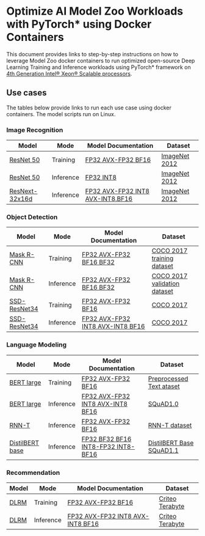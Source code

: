 # Optimize AI Model Zoo Workloads with PyTorch* using Docker Containers

This document provides links to step-by-step instructions on how to leverage Model Zoo docker containers to run optimized open-source Deep Learning Training and Inference workloads using PyTorch* framework on [4th Generation Intel® Xeon® Scalable processors](https://www.intel.com/content/www/us/en/newsroom/opinion/updates-next-gen-data-center-platform-sapphire-rapids.html#gs.blowcx).

## Use cases

The tables below provide links to run each use case using docker containers. The model scripts run on Linux. 

### Image Recognition

| Model                                                  | Mode      | Model Documentation |  Dataset |
| ------------------------------------------------------ | ----------| ------------------- | ---------------------- |
| [ResNet 50](https://arxiv.org/pdf/1512.03385.pdf) | Training | [FP32 AVX-FP32 BF16](https://github.com/IntelAI/models/blob/master/quickstart/image_recognition/pytorch/resnet50/training/cpu/README_SPR_DEV_CAT.md) | [ImageNet 2012](https://github.com/IntelAI/models/tree/master/datasets/imagenet/README.md) |
| [ResNet 50](https://arxiv.org/pdf/1512.03385.pdf) | Inference | [FP32 INT8 ](https://github.com/IntelAI/models/blob/master/quickstart/image_recognition/pytorch/resnet50/inference/cpu/README_SPR_DEV_CAT.md) | [ImageNet 2012](https://github.com/IntelAI/models/tree/master/datasets/imagenet/README.md) |
| [ResNext-32x16d](https://arxiv.org/pdf/1611.05431.pdf) | Inference | [FP32 AVX-FP32 INT8 AVX-INT8,BF16](https://github.com/IntelAI/models/blob/master/quickstart/image_recognition/pytorch/resnext-32x16d/inference/cpu/README_SPR_DEV_CAT.md) | [ImageNet 2012](https://github.com/IntelAI/models/tree/master/datasets/imagenet/README.md)  |

### Object Detection

| Model                                                  | Mode      | Model Documentation |  Dataset |
| ------------------------------------------------------ | ----------| ------------------- | ---------------------- |
| [Mask R-CNN](https://arxiv.org/pdf/1703.06870.pdf) | Training | [FP32 AVX-FP32 BF16 BF32](https://github.com/IntelAI/models/blob/master/quickstart/object_detection/pytorch/maskrcnn/training/cpu/README_SPR_DEV_CAT.md) | [COCO 2017 training dataset](https://github.com/IntelAI/models/tree/master/datasets/coco/README_train.md) |
| [Mask R-CNN](https://arxiv.org/pdf/1703.06870.pdf) | Inference | [FP32 AVX-FP32 BF16 BF32](https://github.com/IntelAI/models/blob/master/quickstart/object_detection/pytorch/maskrcnn/inference/cpu/README_SPR_DEV_CAT.md) | [COCO 2017 validation dataset](https://github.com/IntelAI/models/tree/master/datasets/coco#download-and-preprocess-the-coco-validation-images) |
| [SSD-ResNet34](https://arxiv.org/abs/1512.02325.pdf) | Training | [FP32 AVX-FP32 BF16](https://github.com/IntelAI/models/blob/master/quickstart/object_detection/pytorch/ssd-resnet34/training/cpu/README_SPR_DEV_CAT.md) | [COCO 2017](/quickstart/object_detection/pytorch/ssd-resnet34/training/cpu/README.md#datasets) |
| [SSD-ResNet34](https://arxiv.org/abs/1512.02325.pdf) | Inference | [FP32 AVX-FP32 INT8 AVX-INT8 BF16](https://github.com/IntelAI/models/blob/master/quickstart/object_detection/pytorch/ssd-resnet34/inference/cpu/README_SPR_DEV_CAT.md) | [COCO 2017](/quickstart/object_detection/pytorch/ssd-resnet34/inference/cpu/README.md#datasets) |

### Language Modeling 

| Model                                                  | Mode      | Model Documentation |  Dataset |
| ------------------------------------------------------ | ----------| ------------------- | ---------------------- |
| [BERT large](https://arxiv.org/pdf/1810.04805.pdf) | Training | [FP32 AVX-FP32 BF16](https://github.com/IntelAI/models/blob/master/quickstart/language_modeling/pytorch/bert_large/training/cpu/README_SPR_DEV_CAT.md) | [Preprocessed Text ataset](https://drive.google.com/drive/folders/1cywmDnAsrP5-2vsr8GDc6QUc7VWe-M3v) |
| [BERT large](https://arxiv.org/pdf/1810.04805.pdf) | Inference | [FP32 AVX-FP32 INT8 AVX-INT8 BF16](https://github.com/IntelAI/models/blob/master/quickstart/language_modeling/pytorch/bert_large/inference/cpu/README_SPR_DEV_CAT.md) | [SQuAD1.0](https://github.com/huggingface/transformers/tree/v3.0.2/examples/question-answering) |
| [RNN-T](https://arxiv.org/abs/2007.15188.pdf) | Inference | [FP32 AVX-FP32 BF16](https://github.com/IntelAI/models/blob/master/quickstart/language_modeling/pytorch/rnnt/inference/cpu/README_SPR_DEV_CAT.md) | [RNN-T dataset](/quickstart/language_modeling/pytorch/rnnt/inference/cpu/download_dataset.sh) |
| [DistilBERT base](https://arxiv.org/abs/1910.01108.pdf) | Inference | [FP32 BF32 BF16 INT8-FP32 INT8-BF16](https://github.com/IntelAI/models/blob/master/quickstart/language_modeling/pytorch/distilbert_base/inference/cpu/README_SPR_DEV_CAT.md) | [ DistilBERT Base SQuAD1.1](https://huggingface.co/distilbert-base-uncased-distilled-squad) |

### Recommendation 

| Model                                                  | Mode      | Model Documentation |  Dataset |
| ------------------------------------------------------ | ----------| ------------------- | ---------------------- |
| [DLRM](https://arxiv.org/pdf/1906.00091.pdf) | Training | [FP32 AVX-FP32 BF16](https://github.com/IntelAI/models/blob/master/quickstart/recommendation/pytorch/dlrm/training/cpu/README_SPR_DEV_CAT.md) | [Criteo Terabyte](/quickstart/recommendation/pytorch/dlrm/inference/cpu/README.md#datasets) |
| [DLRM](https://arxiv.org/pdf/1906.00091.pdf) | Inference | [FP32 AVX-FP32 INT8 AVX-INT8 BF16](https://github.com/IntelAI/models/blob/master/quickstart/recommendation/pytorch/dlrm/inference/cpu/README_SPR_DEV_CAT.md) | [Criteo Terabyte](/quickstart/recommendation/pytorch/dlrm/inference/cpu/README.md#datasets) |
